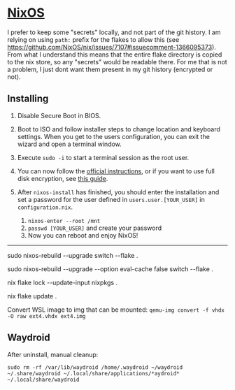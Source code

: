 # [NixOS](https://nixos.org)

I prefer to keep some "secrets" locally, and not part of the git history. I am relying on using `path:` prefix for the flakes to allow this (see <https://github.com/NixOS/nix/issues/7107#issuecomment-1366095373>). From what I understand this means that the entire flake directory is copied to the nix store, so any "secrets" would be readable there. For me that is not a problem, I just dont want them present in my git history (encrypted or not).

## Installing

1. Disable Secure Boot in BIOS.

2. Boot to ISO and follow installer steps to change location and keyboard settings. When you get to the users configuration, you can exit the wizard and open a terminal window.

3. Execute `sudo -i` to start a terminal session as the root user.

4. You can now follow the [official instructions](https://nixos.org/manual/nixos/stable/#sec-installation), or if you want to use full disk encryption, see [this guide](https://gist.github.com/ladinu/bfebdd90a5afd45dec811296016b2a3f).

5. After `nixos-install` has finished, you should enter the installation and set a password for the user defined in `users.user.[YOUR_USER]` in `configuration.nix`.
   1. `nixos-enter --root /mnt`
   2. `passwd [YOUR_USER]` and create your password
   3. Now you can reboot and enjoy NixOS!

---

sudo nixos-rebuild --upgrade switch --flake .

sudo nixos-rebuild --upgrade --option eval-cache false switch --flake .

nix flake lock --update-input nixpkgs .

nix flake update .

Convert WSL image to img that can be mounted: `qemu-img convert -f vhdx -O raw ext4.vhdx ext4.img`

## Waydroid

After uninstall, manual cleanup:

```shell
sudo rm -rf /var/lib/waydroid /home/.waydroid ~/waydroid ~/.share/waydroid ~/.local/share/applications/*aydroid* ~/.local/share/waydroid
```

